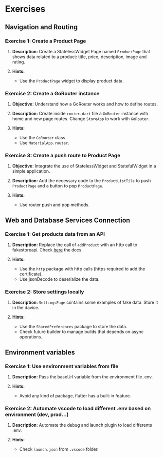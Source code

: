 # Exercises

## Navigation and Routing​

### Exercise 1: Create a Product Page

1. **Description:** Create a StatelessWidget Page named `ProductPage` that shows data related to a product: title, price, description, image and rating.

2. **Hints:**
   - Use the `ProductPage` widget to display product data.

### Exercise 2: Create a GoRouter instance

1. **Objective:** Understand how a GoRouter works and how to define routes.

2. **Description:** Create inside `router.dart` file a `GoRouter` instance with home and new page routes. Change `StoreApp` to work with `GoRouter`.

3. **Hints:**
   - Use the `GoRouter` class.
   - Use `MaterialApp.router`.

### Exercise 3: Create a push route to Product Page

1. **Objective:** Integrate the use of StatelessWidget and StatefulWidget in a simple application.

2. **Description:** Add the necessary code to the `ProductListTile` to push `ProductPage` and a button to pop `ProductPage`.

3. **Hints:**
   - Use router push and pop methods.

## Web and Database Services Connection

### Exercise 1: Get products data from an API

1. **Description:** Replace the call of `addProduct` with an http call to fakestoreapi. Check [here](https://fakestoreapi.com/) the docs.

2. **Hints:**
   - Use the `http` package with http calls (https required to add the certificate).
   - Use jsonDecode to deserialize the data.

### Exercise 2: Store settings locally

1. **Description:** `SettingsPage` contains some examples of fake data. Store it in the davice.

2. **Hints:**
   - Use the `SharedPreferences` package to store the data.
   - Check future builder to manage builds that depends on async operations.

## Environment variables

### Exercise 1: Use environment variables from file

1. **Description:** Pass the baseUrl variable from the environment file .env.

2. **Hints:**
   - Avoid any kind of package, flutter has a built-in feature.

### Exercise 2: Automate vscode to load different .env based on environment (dev, prod...)

1. **Description:** Automate the debug and launch plugin to load differents .env.

2. **Hints:**
   - Check `launch.json` from `.vscode` folder.

